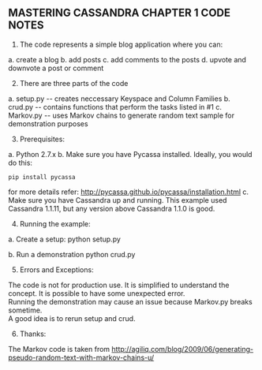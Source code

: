 MASTERING CASSANDRA CHAPTER 1 CODE NOTES
----------------------------------------

1. The code represents a simple blog application where you can:
 
 a. create a blog
 b. add posts
 c. add comments to the posts
 d. upvote and downvote a post or comment

2. There are three parts of the code

 a. setup.py -- creates neccessary Keyspace and Column Families
 b. crud.py -- contains functions that perform the tasks listed in #1
 c. Markov.py -- uses Markov chains to generate random text sample for demonstration purposes

3. Prerequisites:

 a. Python 2.7.x
 b. Make sure you have Pycassa installed. Ideally, you would do this:
		 
    pip install pycassa

 for more details refer: http://pycassa.github.io/pycassa/installation.html
 c. Make sure you have Cassandra up and running. This example used Cassandra 1.1.11, but any version above Cassandra 1.1.0 is good.

4. Running the example:

 a. Create a setup:
     python setup.py

 b. Run a demonstration
     python crud.py

5. Errors and Exceptions:

The code is not for production use. It is simplified to understand the concept. It is possible to have some unexpected error.  
Running the demonstration may cause an issue because Markov.py breaks sometime.  
A good idea is to rerun setup and crud.

6. Thanks:

The Markov code is taken from http://agiliq.com/blog/2009/06/generating-pseudo-random-text-with-markov-chains-u/
